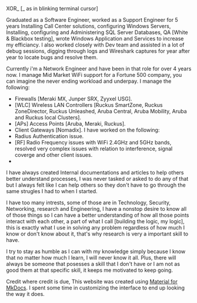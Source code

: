 XOR_ [_ as in blinking terminal cursor]

Graduated as a Software Engineer, worked as a Support Engineer for 5 years Installing Call Center solutions, configuring Windows Servers, Installing, configuring and Administering SQL Server Databases, QA [White & Blackbox testing], wrote Windows Application and Services to increase my efficiancy. I also worked closely with Dev team and assisted in a lot of debug sessions, digging through logs and Wireshark captures for year after year to locate bugs and resolve them.

Currently i'm a Network Engineer and have been in that role for over 4 years now. I manage Mid Market WiFi support for a Fortune 500 company, you can imagine the never ending workload and underpay.
I manage the following:
- Firewalls [Meraki MX, Junper SRX, Zyyxel USG].
- [WLC] Wireless LAN Controllers [Ruckus SmartZone, Ruckus ZoneDirector, Ruckus Unleashed, Aruba Central, Aruba Mobility, Aruba and Ruckus local Clusters].
- [APs] Access Points [Aruba, Meraki, Ruckus].
- Client Gateways [Nomadix].
I have worked on the following:
- Radius Authentication issue.
- [RF] Radio Frequency issues with WiFi 2.4GHz and 5GHz bands, resolved very complex issues with relation to interference, signal coverge and other client issues.
- 

I have always created Internal documentations and articles to help others better understand processes, I was never tasked or asked to do any of that but I always felt like I can help others so they don't have to go through the same strugles I had to when I started.

I have too many intrests, some of those are in Technology, Security, Networking, research and Engineering, I have a nonstop desire to know all of those things so I can have a better understanding of how all those points interact with each other, a part of what I call [building the logic, my logic], this is exactly what I use in solving any problem regardless of how much I know or don't know about it, that's why research is very a important skill to have.

I try to stay as humble as I can with my knowledge simply because I know that no matter how much I learn, I will never know it all. Plus, there will always be someone that posesses a skill that I don't have or I am not as good them at that specific skill, it keeps me motivated to keep going.

Credit where credit is due, This website was created using [Material for MkDocs](https://squidfunk.github.io/mkdocs-material/). I spent some time in customizing the interface to end up looking the way it does.